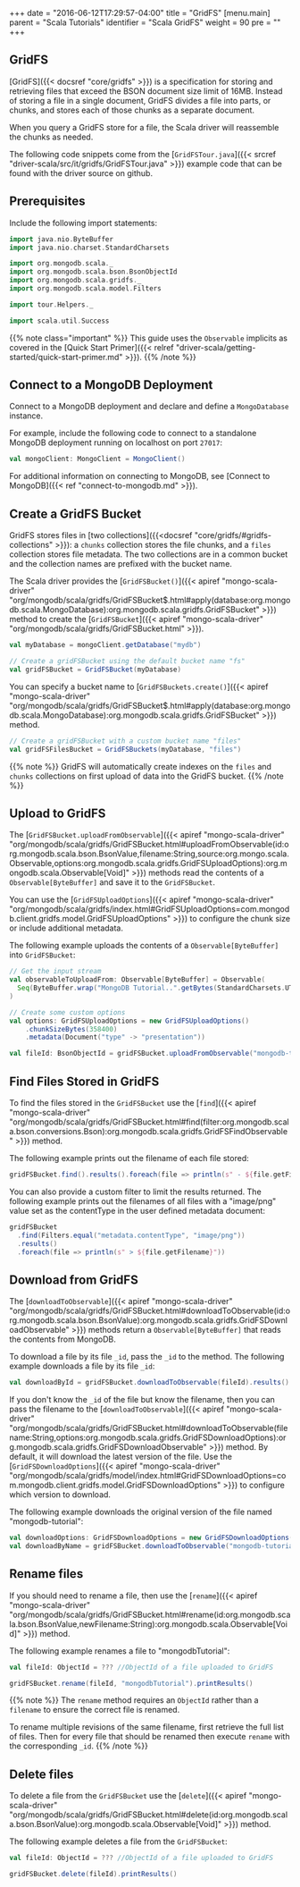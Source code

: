 +++
date = "2016-06-12T17:29:57-04:00"
title = "GridFS"
[menu.main]
parent = "Scala Tutorials"
identifier = "Scala GridFS"
weight = 90
pre = "<i class='fa'></i>"
+++


## GridFS

[GridFS]({{< docsref "core/gridfs" >}}) is a specification for storing and retrieving files that exceed the BSON document size limit of 16MB. Instead of storing a file in a single document, GridFS divides a file into parts, or chunks, and stores each of those chunks as a separate document.

When you query a GridFS store for a file, the Scala driver will reassemble the chunks as needed.

The following code snippets come from the [`GridFSTour.java`]({{< srcref "driver-scala/src/it/gridfs/GridFSTour.java" >}}) example code
that can be found with the driver source on github.

## Prerequisites

Include the following import statements:

```scala
import java.nio.ByteBuffer
import java.nio.charset.StandardCharsets

import org.mongodb.scala._
import org.mongodb.scala.bson.BsonObjectId
import org.mongodb.scala.gridfs._
import org.mongodb.scala.model.Filters

import tour.Helpers._

import scala.util.Success
```

{{% note class="important" %}}
This guide uses the `Observable` implicits as covered in the [Quick Start Primer]({{< relref "driver-scala/getting-started/quick-start-primer.md" >}}).
{{% /note %}}

## Connect to a MongoDB Deployment

Connect to a MongoDB deployment and declare and define a `MongoDatabase` instance.

For example, include the following code to connect to a standalone MongoDB deployment running on localhost on port `27017`:

```scala
val mongoClient: MongoClient = MongoClient()
```

For additional information on connecting to MongoDB, see [Connect to MongoDB]({{< ref "connect-to-mongodb.md" >}}).

## Create a GridFS Bucket

GridFS stores files in [two collections]({{<docsref "core/gridfs/#gridfs-collections" >}}): a `chunks` collection stores the file chunks, and a  `files` collection stores file metadata. The two collections are in a common bucket and the collection names are prefixed with the bucket name.

The Scala driver provides the [`GridFSBucket()`]({{< apiref "mongo-scala-driver" "org/mongodb/scala/gridfs/GridFSBucket$.html#apply(database:org.mongodb.scala.MongoDatabase):org.mongodb.scala.gridfs.GridFSBucket" >}}) method
to create the [`GridFSBucket`]({{< apiref "mongo-scala-driver" "org/mongodb/scala/gridfs/GridFSBucket.html" >}}).

```scala
val myDatabase = mongoClient.getDatabase("mydb")

// Create a gridFSBucket using the default bucket name "fs"
val gridFSBucket = GridFSBucket(myDatabase)
```

You can specify a bucket name to [`GridFSBuckets.create()`]({{< apiref "mongo-scala-driver" "org/mongodb/scala/gridfs/GridFSBucket$.html#apply(database:org.mongodb.scala.MongoDatabase):org.mongodb.scala.gridfs.GridFSBucket" >}}) method.

```scala
// Create a gridFSBucket with a custom bucket name "files"
val gridFSFilesBucket = GridFSBuckets(myDatabase, "files")
```

{{% note %}}
GridFS will automatically create indexes on the `files` and `chunks` collections on first upload of data into the GridFS bucket.
{{% /note %}}

## Upload to GridFS

The [`GridFSBucket.uploadFromObservable`]({{< apiref "mongo-scala-driver" "org/mongodb/scala/gridfs/GridFSBucket.html#uploadFromObservable(id:org.mongodb.scala.bson.BsonValue,filename:String,source:org.mongo.scala.Observable,options:org.mongodb.scala.gridfs.GridFSUploadOptions):org.mongodb.scala.Observable[Void]" >}}) methods read the contents of a `Observable[ByteBuffer]` and save it to the `GridFSBucket`.  

You can use the [`GridFSUploadOptions`]({{< apiref "mongo-scala-driver" "org/mongodb/scala/gridfs/index.html#GridFSUploadOptions=com.mongodb.client.gridfs.model.GridFSUploadOptions" >}}) to configure the chunk size or include additional metadata.

The following example uploads the contents of a `Observable[ByteBuffer]` into `GridFSBucket`:

```scala
// Get the input stream
val observableToUploadFrom: Observable[ByteBuffer] = Observable(
  Seq(ByteBuffer.wrap("MongoDB Tutorial..".getBytes(StandardCharsets.UTF_8)))
)

// Create some custom options
val options: GridFSUploadOptions = new GridFSUploadOptions()
    .chunkSizeBytes(358400)
    .metadata(Document("type" -> "presentation"))

val fileId: BsonObjectId = gridFSBucket.uploadFromObservable("mongodb-tutorial", observableToUploadFrom, options).headResult()
```

## Find Files Stored in GridFS

To find the files stored in the `GridFSBucket` use the [`find`]({{< apiref "mongo-scala-driver" "org/mongodb/scala/gridfs/GridFSBucket.html#find(filter:org.mongodb.scala.bson.conversions.Bson):org.mongodb.scala.gridfs.GridFSFindObservable" >}}) method.

The following example prints out the filename of each file stored:

```scala
gridFSBucket.find().results().foreach(file => println(s" - ${file.getFilename}"))
```

You can also provide a custom filter to limit the results returned. The following example prints out the filenames of all files with a "image/png" value set as the contentType in the user defined metadata document:

```scala
gridFSBucket
  .find(Filters.equal("metadata.contentType", "image/png"))
  .results()
  .foreach(file => println(s" > ${file.getFilename}"))
```

## Download from GridFS

The [`downloadToObservable`]({{< apiref "mongo-scala-driver" "org/mongodb/scala/gridfs/GridFSBucket.html#downloadToObservable(id:org.mongodb.scala.bson.BsonValue):org.mongodb.scala.gridfs.GridFSDownloadObservable" >}}) methods return a `Observable[ByteBuffer]` that reads the contents from MongoDB.

To download a file by its file `_id`, pass the `_id` to the method. The following example downloads a file by its file `_id`:

```scala
val downloadById = gridFSBucket.downloadToObservable(fileId).results()
```

If you don't know the `_id` of the file but know the filename, then you can pass the filename to the [`downloadToObservable`]({{< apiref "mongo-scala-driver" "org/mongodb/scala/gridfs/GridFSBucket.html#downloadToObservable(filename:String,options:org.mongodb.scala.gridfs.GridFSDownloadOptions):org.mongodb.scala.gridfs.GridFSDownloadObservable" >}}) method. By default, it will download the latest version of the file. Use the [`GridFSDownloadOptions`]({{< apiref "mongo-scala-driver" "org/mongodb/scala/gridfs/model/index.html#GridFSDownloadOptions=com.mongodb.client.gridfs.model.GridFSDownloadOptions" >}}) to configure which version to download.

The following example downloads the original version of the file named "mongodb-tutorial":

```scala
val downloadOptions: GridFSDownloadOptions = new GridFSDownloadOptions().revision(0)
val downloadByName = gridFSBucket.downloadToObservable("mongodb-tutorial", downloadOptions).results()
```

## Rename files

If you should need to rename a file, then use the [`rename`]({{< apiref "mongo-scala-driver" "org/mongodb/scala/gridfs/GridFSBucket.html#rename(id:org.mongodb.scala.bson.BsonValue,newFilename:String):org.mongodb.scala.Observable[Void]" >}}) method.  

The following example renames a file to "mongodbTutorial":

```scala
val fileId: ObjectId = ??? //ObjectId of a file uploaded to GridFS

gridFSBucket.rename(fileId, "mongodbTutorial").printResults()
```

{{% note %}}
The `rename` method requires an `ObjectId` rather than a `filename` to ensure the correct file is renamed.

To rename multiple revisions of the same filename, first retrieve the full list of files. Then for every file that should be renamed then execute `rename` with the corresponding `_id`.
{{% /note %}}

## Delete files

To delete a file from the `GridFSBucket` use the [`delete`]({{< apiref "mongo-scala-driver" "org/mongodb/scala/gridfs/GridFSBucket.html#delete(id:org.mongodb.scala.bson.BsonValue):org.mongodb.scala.Observable[Void]" >}}) method.

The following example deletes a file from the `GridFSBucket`:

```scala
val fileId: ObjectId = ??? //ObjectId of a file uploaded to GridFS

gridFSBucket.delete(fileId).printResults()
```
